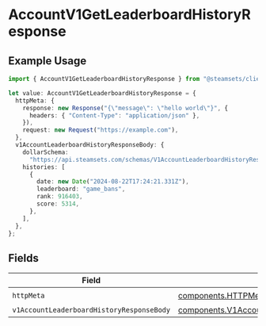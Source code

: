 # AccountV1GetLeaderboardHistoryResponse

## Example Usage

```typescript
import { AccountV1GetLeaderboardHistoryResponse } from "@steamsets/client-ts/models/operations";

let value: AccountV1GetLeaderboardHistoryResponse = {
  httpMeta: {
    response: new Response("{\"message\": \"hello world\"}", {
      headers: { "Content-Type": "application/json" },
    }),
    request: new Request("https://example.com"),
  },
  v1AccountLeaderboardHistoryResponseBody: {
    dollarSchema:
      "https://api.steamsets.com/schemas/V1AccountLeaderboardHistoryResponseBody.json",
    histories: [
      {
        date: new Date("2024-08-22T17:24:21.331Z"),
        leaderboard: "game_bans",
        rank: 916403,
        score: 5314,
      },
    ],
  },
};
```

## Fields

| Field                                                                                                                    | Type                                                                                                                     | Required                                                                                                                 | Description                                                                                                              |
| ------------------------------------------------------------------------------------------------------------------------ | ------------------------------------------------------------------------------------------------------------------------ | ------------------------------------------------------------------------------------------------------------------------ | ------------------------------------------------------------------------------------------------------------------------ |
| `httpMeta`                                                                                                               | [components.HTTPMetadata](../../models/components/httpmetadata.md)                                                       | :heavy_check_mark:                                                                                                       | N/A                                                                                                                      |
| `v1AccountLeaderboardHistoryResponseBody`                                                                                | [components.V1AccountLeaderboardHistoryResponseBody](../../models/components/v1accountleaderboardhistoryresponsebody.md) | :heavy_minus_sign:                                                                                                       | OK                                                                                                                       |